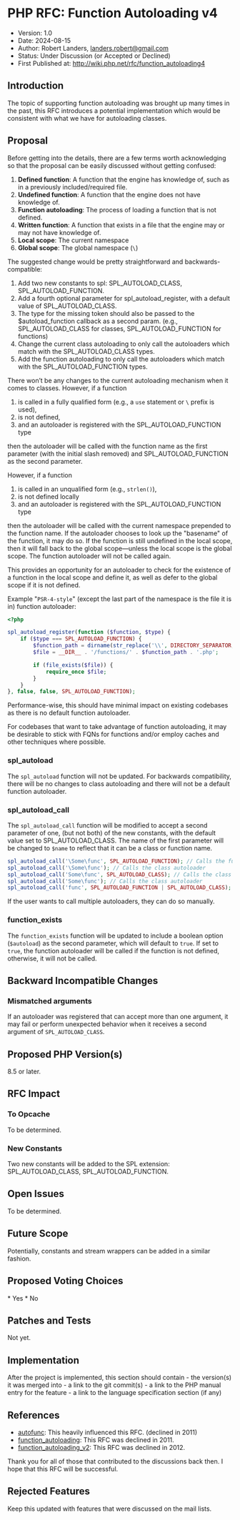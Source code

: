 # PHP RFC: Function Autoloading v4

* Version: 1.0
* Date: 2024-08-15
* Author: Robert Landers, landers.robert@gmail.com
* Status: Under Discussion (or Accepted or Declined)
* First Published at: <http://wiki.php.net/rfc/function_autoloading4>

## Introduction

The topic of supporting function autoloading was brought up many times in the past, this RFC introduces a potential
implementation which would be consistent with what we have for autoloading classes.

## Proposal

Before getting into the details,
there are a few terms worth acknowledging so that the proposal can be easily discussed without getting confused:

1. **Defined function**: A function that the engine has knowledge of, such as in a previously included/required file.
2. **Undefined function**: A function that the engine does not have knowledge of.
3. **Function autoloading**: The process of loading a function that is not defined.
4. **Written function**: A function that exists in a file that the engine may or may not have knowledge of.
5. **Local scope**: The current namespace
6. **Global scope**: The global namespace (`\`)

The suggested change would be pretty straightforward and backwards-compatible:

1. Add two new constants to spl: SPL_AUTOLOAD_CLASS, SPL_AUTOLOAD_FUNCTION.
2. Add a fourth optional parameter for spl_autoload_register, with a default value of SPL_AUTOLOAD_CLASS.
3. The type for the missing token should also be passed to the $autoload_function callback as a second param. (e.g.,
   SPL_AUTOLOAD_CLASS for classes, SPL_AUTOLOAD_FUNCTION for functions)
4. Change the current class autoloading to only call the autoloaders which match with the SPL_AUTOLOAD_CLASS types.
5. Add the function autoloading to only call the autoloaders which match with the SPL_AUTOLOAD_FUNCTION types.

There won’t be any changes to the current autoloading mechanism when it comes to classes.
However, if a function

1. is called in a fully qualified form (e.g., a `use` statement or `\` prefix is used),
2. is not defined,
3. and an autoloader is registered with the SPL_AUTOLOAD_FUNCTION type

then the autoloader will be called with the function name as the first parameter (with the initial slash removed) and
SPL_AUTOLOAD_FUNCTION as the second parameter.

However, if a function

1. is called in an unqualified form (e.g., `strlen()`),
2. is not defined locally
3. and an autoloader is registered with the SPL_AUTOLOAD_FUNCTION type

then the autoloader will be called with the current namespace prepended to the function name.
If the autoloader chooses to look up the "basename" of the function, it may do so.
If the function is still undefined in the local scope,
then it will fall back to the global scope—unless the local scope is the global scope.
The function autoloader will not be called again.

This provides an opportunity
for an autoloader to check for the existence of a function in the local scope and define it,
as well as defer to the global scope if it is not defined.

Example "`PSR-4-style`" (except the last part of the namespace is the file it is in) function autoloader:

```php
<?php

spl_autoload_register(function ($function, $type) {
    if ($type === SPL_AUTOLOAD_FUNCTION) {
        $function_path = dirname(str_replace('\\', DIRECTORY_SEPARATOR, $function));
        $file = __DIR__ . '/functions/' . $function_path . '.php';

        if (file_exists($file)) {
            require_once $file;
        }
    }
}, false, false, SPL_AUTOLOAD_FUNCTION);
```

Performance-wise, this should have minimal impact on existing codebases as there is no default function autoloader.

For codebases that want to take advantage of function autoloading,
it may be desirable to stick with FQNs for functions and/or employ caches and other techniques where possible.

### spl_autoload

The `spl_autoload` function will not be updated.
For backwards compatibility,
there will be no changes to class autoloading and there will not be a default function autoloader.

### spl_autoload_call

The `spl_autoload_call` function will be modified to accept a second parameter of one,
(but not both) of the new constants,
with the default value set to SPL_AUTOLOAD_CLASS.
The name of the first parameter will be changed to `$name` to reflect that it can be a class or function name.

```php
spl_autoload_call('\Some\func', SPL_AUTOLOAD_FUNCTION); // Calls the function autoloader
spl_autoload_call('\Some\func'); // Calls the class autoloader
spl_autoload_call('Some\func', SPL_AUTOLOAD_CLASS); // Calls the class autoloader
spl_autoload_call('Some\func'); // Calls the class autoloader
spl_autoload_call('func', SPL_AUTOLOAD_FUNCTION | SPL_AUTOLOAD_CLASS); // Error: Cannot autoload multiple types
```

If the user wants to call multiple autoloaders, they can do so manually.


### function_exists

The `function_exists` function will be updated to include a boolean option (`$autoload`) as the second parameter,
which will default to `true`.
If set to `true`, the function autoloader will be called if the function is not defined, otherwise, it will not be called.

## Backward Incompatible Changes

### Mismatched arguments

If an autoloader was registered that can accept more than one argument,
it may fail or perform unexpected behavior when it receives a second argument of `SPL_AUTOLOAD_CLASS`.

## Proposed PHP Version(s)

8.5 or later.

## RFC Impact

### To Opcache

To be determined.

### New Constants

Two new constants will be added to the SPL extension: SPL_AUTOLOAD_CLASS, SPL_AUTOLOAD_FUNCTION.

## Open Issues

To be determined.

## Future Scope

Potentially, constants and stream wrappers can be added in a similar fashion.

## Proposed Voting Choices

<doodle title="Implement Function Autoloading v4, as described" auth="withinboredom" voteType="single" closed="true" closeon="2022-01-01T00:00:00Z">
   * Yes
   * No
</doodle>

## Patches and Tests

Not yet.

## Implementation

After the project is implemented, this section should contain - the
version(s) it was merged into - a link to the git commit(s) - a link to
the PHP manual entry for the feature - a link to the language
specification section (if any)

## References


- [autofunc](https://wiki.php.net/rfc/autofunc): This heavily influenced this RFC. (declined in 2011)
- [function_autoloading](https://wiki.php.net/rfc/function_autoloading): This RFC was declined in 2011.
- [function_autoloading_v2](https://wiki.php.net/rfc/function_autoloading2): This RFC was declined in 2012.

Thank you for all of those that contributed to the discussions back then. I hope that this RFC will be successful.

## Rejected Features

Keep this updated with features that were discussed on the mail lists.
